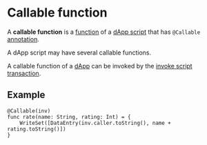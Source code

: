 # Callable function

A **callable function** is a [function](/ride/functions.md) of a [dApp script](/ride/script/dapp-script.md) that has `@Callable` [annotation](/ride/annotations.md).

A dApp script may have several callable functions.

A callable function of a [dApp](/blockchain/dapp.md) can be invoked by the [invoke script transaction](/blockchain/transaction-type/invoke-script-transaction.md).

## Example

``` ride
@Callable(inv)
func rate(name: String, rating: Int) = {
    WriteSet([DataEntry(inv.caller.toString(), name + rating.toString()])
}
```
